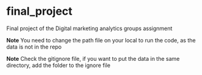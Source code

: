 # final_project
 Final project of the Digital marketing analytics groups assignment

 **Note**
 You need to change the path file on your local to run the code, as the data is not in the repo

 **Note**
 Check the gitignore file, if you want to put the data in the same directory, add the folder to the ignore file
